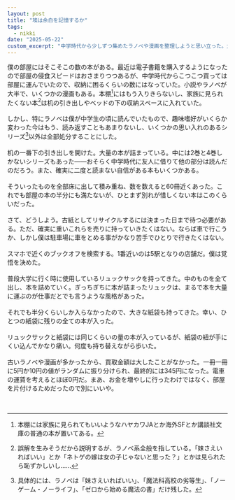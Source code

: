 ```yaml
---
layout: post
title: "埃は余白を記憶するか"
tags:
  - nikki
date: "2025-05-22"
custom_excerpt: "中学時代から少しずつ集めたラノベや漫画を整理しようと思い立った。大量の本を抱えてブックオフへと向かった――そんな、僕と本とのささやかな別れの話"
---
```

僕の部屋にはそこそこの数の本がある。最近は電子書籍を購入するようになったので部屋の侵食スピードはおさまりつつあるが、中学時代からこつこつ買っては部屋に運んでいたので、収納に困るくらいの数にはなっていた。小説やラノベが大半で、いくつかの漫画もある。本棚[^1]にはもう入りきらないし、家族に見られたくない本[^2]は机の引き出しやベッドの下の収納スペースに入れていた。<br>
<br>
しかし、特にラノベは僕が中学生の頃に読んでいたもので、趣味嗜好がいくらか変わった今はもう、読み返すこともあまりないし、いくつかの思い入れのあるシリーズ[^3]以外は全部処分することにした。<br>
<br>
机の一番下の引き出しを開けた。大量の本が詰まっている。中には2巻と4巻しかないシリーズもあった――おそらく中学時代に友人に借りて他の部分は読んだのだろう。また、確実に二度と読まない自信がある本もいくつかある。<br>
<br>
そういったものを全部床に出して積み重ね、数を数えると60冊近くあった。これでも部屋の本の半分にも満たないが、ひとまず別れが惜しくない本はこのくらいだった。<br>
<br>
さて、どうしよう。古紙としてリサイクルするには決まった日まで待つ必要がある。ただ、確実に重いこれらを売りに持っていきたくはない。ならば車で行こうか、しかし僕は駐車場に車をとめる事がかなり苦手でひとりで行きたくはない。<br>
<br>
スマホで近くのブックオフを検索する。1番近いのは5駅となりの店舗だ。僕は覚悟を決めた。<br>
<br>
普段大学に行く時に使用しているリュックサックを持ってきた。中のものを全て出し、本を詰めていく。ぎっちぎちに本が詰まったリュックは、まるで本を大量に運ぶのが仕事だとでも言うような風格があった。<br>
<br>
それでも半分くらいしか入らなかったので、大きな紙袋も持ってきた。幸い、ひとつの紙袋に残りの全ての本が入った。<br>
<br>
リュックサックと紙袋には同じくらいの量の本が入っているが、紙袋の紐が手にくい込んでかなり痛い。何度も持ち替えながら歩いた。<br>
<br>
古いラノベや漫画が多かったから、買取金額は大したことがなかった。一冊一冊に5円か10円の値がランダムに振り分けられ、最終的には345円になった。電車の運賃を考えるとほぼ0円だ。まあ、お金を増やしに行ったわけではなく、部屋を片付けるためだったので別にいいや。<br><br><br>



[^1]:本棚には家族に見られてもいいようなハヤカワJAとか海外SFとか講談社文庫の普通の本が置いてある。

[^2]: 誤解を生みそうだから説明するが、ラノベ系全般を指している。「妹さえいればいい」とか「ネトゲの嫁は女の子じゃないと思った？」とかは見られたら恥ずかしいし……

[^3]: 具体的には、ラノベは「妹さえいればいい」、「魔法科高校の劣等生」、「ノーゲーム・ノーライフ」、「ゼロから始める魔法の書」だけ残した。